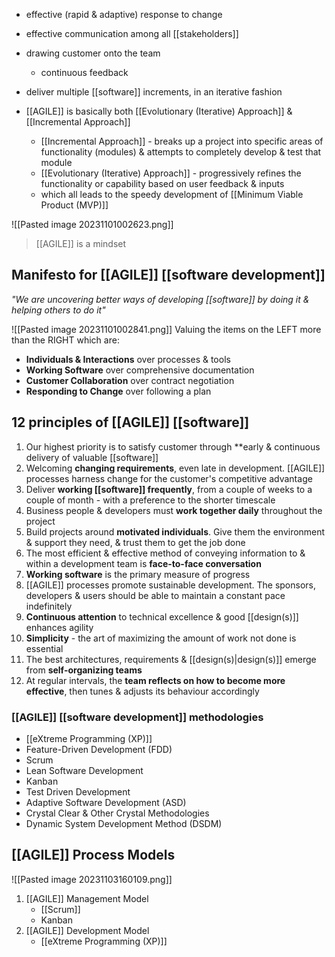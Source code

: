 - effective (rapid & adaptive) response to change
- effective communication among all [[stakeholders]]
- drawing customer onto the team
	- continuous feedback
- deliver multiple [[software]] increments, in an iterative fashion

- [[AGILE]] is basically both [[Evolutionary (Iterative) Approach]] & [[Incremental Approach]]
	- [[Incremental Approach]] - breaks up a project into specific areas of functionality (modules) & attempts to completely develop & test that module
	- [[Evolutionary (Iterative) Approach]] - progressively refines the functionality or capability based on user feedback & inputs
	- which all leads to the speedy development of [[Minimum Viable Product (MVP)]]

![[Pasted image 20231101002623.png]]
>[[AGILE]] is a mindset


## Manifesto for [[AGILE]] [[software development]]
*"We are uncovering better ways of developing [[software]] by doing it & helping others to do it"*

![[Pasted image 20231101002841.png]]
Valuing the items on the LEFT more than the RIGHT
which are:
- **Individuals & Interactions** over processes & tools
- **Working Software** over comprehensive documentation
- **Customer Collaboration** over contract negotiation
- **Responding to Change** over following a plan

## 12 principles of [[AGILE]] [[software]]
1. Our highest priority is to satisfy customer through **early & continuous delivery of valuable [[software]]
2. Welcoming **changing requirements**, even late in development. [[AGILE]] processes harness change for the customer's competitive advantage
3. Deliver **working [[software]] frequently**, from a couple of weeks to a couple of month - with a preference to the shorter timescale
4. Business people & developers must **work together daily** throughout the project
5. Build projects around **motivated individuals**. Give them the environment & support they need, & trust them to get the job done
6. The most efficient & effective method of conveying information to & within a development team is **face-to-face conversation**
7. **Working software** is the primary measure of progress
8. [[AGILE]] processes promote sustainable development. The sponsors, developers & users should be able to maintain a constant pace indefinitely
9. **Continuous attention** to technical excellence & good [[design(s)]] enhances agility
10. **Simplicity** - the art of maximizing the amount of work not done is essential
11. The best architectures, requirements & [[design(s)|design(s)]] emerge from **self-organizing teams**
12. At regular intervals, the **team reflects on how to become more effective**, then tunes & adjusts its behaviour accordingly

### [[AGILE]] [[software development]] methodologies
- [[eXtreme Programming (XP)]]
- Feature-Driven Development (FDD)
- Scrum
- Lean Software Development
- Kanban
- Test Driven Development
- Adaptive Software Development (ASD)
- Crystal Clear & Other Crystal Methodologies
- Dynamic System Development Method (DSDM)

## [[AGILE]] Process Models
![[Pasted image 20231103160109.png]]
1. [[AGILE]] Management Model
	- [[Scrum]]
	- Kanban
2. [[AGILE]] Development Model
	- [[eXtreme Programming (XP)]]